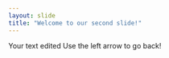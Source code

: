 ```yaml
---
layout: slide
title: "Welcome to our second slide!"
---
```

Your text edited
Use the left arrow to go back!
